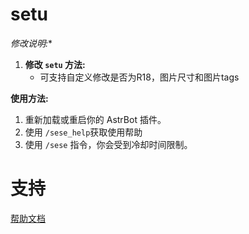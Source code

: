 # setu
*修改说明:**
1.  **修改 `setu` 方法:**
    *   可支持自定义修改是否为R18，图片尺寸和图片tags
      
**使用方法:**
1.  重新加载或重启你的 AstrBot 插件。
4.  使用  `/sese_help`获取使用帮助
2.  使用 `/sese` 指令，你会受到冷却时间限制。
# 支持

[帮助文档](https://astrbot.soulter.top/center/docs/%E5%BC%80%E5%8F%91/%E6%8F%92%E4%BB%B6%E5%BC%80%E5%8F%91/
)